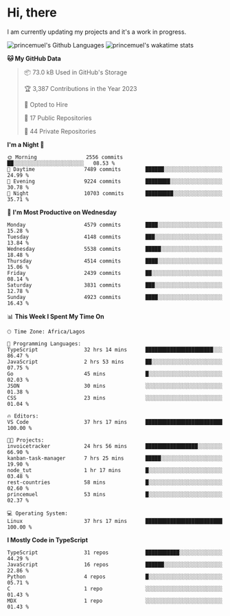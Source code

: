 # Hi, there

<!--
**princemuel/princemuel** is a ✨ _special_ ✨ repository because its `README.md` (this file) appears on your GitHub profile.

Here are some ideas to get you started:

- 🔭 I’m currently working on ...
- 🌱 I’m currently learning ...
- 👯 I’m looking to collaborate on ...
- 🤔 I’m looking for help with ...
- 💬 Ask me about ...
- 📫 How to reach me: ...
- 😄 Pronouns: ...
- ⚡ Fun fact: ...
-->

I am currently updating my projects and it's a work in progress.

![princemuel's Github Languages](https://github-readme-stats.vercel.app/api/top-langs/?username=princemuel&text_color=586069&layout=compact&hide_border=true&title_color=0366d6&count_private=true&include_all_commits=true&theme=tokyonight&show_icons=true)
![princemuel's wakatime stats](https://github-readme-stats.vercel.app/api/wakatime?username=princemuel&text_color=586069&layout=compact&hide_border=true&title_color=0366d6&count_private=true&include_all_commits=true&theme=tokyonight&show_icons=true)

<!--START_SECTION:waka-->
**🐱 My GitHub Data** 

> 📦 73.0 kB Used in GitHub's Storage 
 > 
> 🏆 3,387 Contributions in the Year 2023
 > 
> 💼 Opted to Hire
 > 
> 📜 17 Public Repositories 
 > 
> 🔑 44 Private Repositories 
 > 
**I'm a Night 🦉** 

```text
🌞 Morning                2556 commits        ██░░░░░░░░░░░░░░░░░░░░░░░   08.53 % 
🌆 Daytime                7489 commits        ██████░░░░░░░░░░░░░░░░░░░   24.99 % 
🌃 Evening                9224 commits        ████████░░░░░░░░░░░░░░░░░   30.78 % 
🌙 Night                  10703 commits       █████████░░░░░░░░░░░░░░░░   35.71 % 
```
📅 **I'm Most Productive on Wednesday** 

```text
Monday                   4579 commits        ████░░░░░░░░░░░░░░░░░░░░░   15.28 % 
Tuesday                  4148 commits        ███░░░░░░░░░░░░░░░░░░░░░░   13.84 % 
Wednesday                5538 commits        █████░░░░░░░░░░░░░░░░░░░░   18.48 % 
Thursday                 4514 commits        ████░░░░░░░░░░░░░░░░░░░░░   15.06 % 
Friday                   2439 commits        ██░░░░░░░░░░░░░░░░░░░░░░░   08.14 % 
Saturday                 3831 commits        ███░░░░░░░░░░░░░░░░░░░░░░   12.78 % 
Sunday                   4923 commits        ████░░░░░░░░░░░░░░░░░░░░░   16.43 % 
```


📊 **This Week I Spent My Time On** 

```text
🕑︎ Time Zone: Africa/Lagos

💬 Programming Languages: 
TypeScript               32 hrs 14 mins      ██████████████████████░░░   86.47 % 
JavaScript               2 hrs 53 mins       ██░░░░░░░░░░░░░░░░░░░░░░░   07.75 % 
Go                       45 mins             █░░░░░░░░░░░░░░░░░░░░░░░░   02.03 % 
JSON                     30 mins             ░░░░░░░░░░░░░░░░░░░░░░░░░   01.38 % 
CSS                      23 mins             ░░░░░░░░░░░░░░░░░░░░░░░░░   01.04 % 

🔥 Editors: 
VS Code                  37 hrs 17 mins      █████████████████████████   100.00 % 

🐱‍💻 Projects: 
invoicetracker           24 hrs 56 mins      █████████████████░░░░░░░░   66.90 % 
kanban-task-manager      7 hrs 25 mins       █████░░░░░░░░░░░░░░░░░░░░   19.90 % 
node_tut                 1 hr 17 mins        █░░░░░░░░░░░░░░░░░░░░░░░░   03.48 % 
rest-countries           58 mins             █░░░░░░░░░░░░░░░░░░░░░░░░   02.60 % 
princemuel               53 mins             █░░░░░░░░░░░░░░░░░░░░░░░░   02.37 % 

💻 Operating System: 
Linux                    37 hrs 17 mins      █████████████████████████   100.00 % 
```

**I Mostly Code in TypeScript** 

```text
TypeScript               31 repos            ███████████░░░░░░░░░░░░░░   44.29 % 
JavaScript               16 repos            ██████░░░░░░░░░░░░░░░░░░░   22.86 % 
Python                   4 repos             █░░░░░░░░░░░░░░░░░░░░░░░░   05.71 % 
C                        1 repo              ░░░░░░░░░░░░░░░░░░░░░░░░░   01.43 % 
MDX                      1 repo              ░░░░░░░░░░░░░░░░░░░░░░░░░   01.43 % 
```




<!--END_SECTION:waka-->
